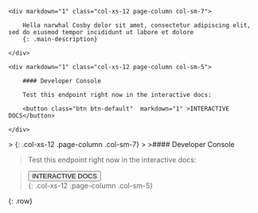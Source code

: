 <div markdown="1" class="row">

    <div markdown="1" class="col-xs-12 page-column col-sm-7">

        Hella narwhal Cosby dolor sit amet, consectetur adipiscing elit, sed do eiusmod tempor incididunt ut labore et dolore
        {: .main-description}

    </div>

    <div markdown="1" class="col-xs-12 page-column col-sm-5">

        #### Developer Console

        Test this endpoint right now in the interactive docs:

        <button class="btn btn-default"  markdown="1" >INTERACTIVE DOCS</button>

    </div>

</div>
>
{: .col-xs-12 .page-column .col-sm-7}
>
>#### Developer Console

>Test this endpoint right now in the interactive docs:

><button class="btn btn-default"  markdown="1" >INTERACTIVE DOCS</button>        
{: .col-xs-12 .page-column .col-sm-5}
>
{: .row} 